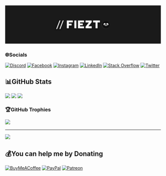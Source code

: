 <p align="center">
  <a href="https://fiezt.ga" target="_blank">
    <img src="assets/top-cover.jpg">
  </a>
</p>

### 🌐Socials

[![Discord](https://img.shields.io/badge/Discord-%237289DA.svg?logo=discord&logoColor=white&style=for-the-badge)](https://discord.gg/F7ZK6ssMUm) [![Facebook](https://img.shields.io/badge/Facebook-%231877F2.svg?logo=Facebook&logoColor=white&style=for-the-badge)](https://facebook.com/fieztazica) [![Instagram](https://img.shields.io/badge/Instagram-%23E4405F.svg?logo=Instagram&logoColor=white&style=for-the-badge)](https://instagram.com/fiezt.1492) [![LinkedIn](https://img.shields.io/badge/LinkedIn-%230077B5.svg?logo=linkedin&logoColor=white&style=for-the-badge)](https://linkedin.com/in/fiezt) [![Stack Overflow](https://img.shields.io/badge/-Stackoverflow-FE7A16?logo=stack-overflow&logoColor=white&style=for-the-badge)](https://stackoverflow.com/users/14660191) [![Twitter](https://img.shields.io/badge/Twitter-%231DA1F2.svg?logo=Twitter&logoColor=white&style=for-the-badge)](https://twitter.com/fieztazica)

## 📊GitHub Stats

<p>
  <img src="https://github-readme-stats.vercel.app/api?username=fiezt1492&theme=dracula&hide_border=true&include_all_commits=false&count_private=false" height="128">
  <img src="https://github-readme-streak-stats.herokuapp.com/?user=fiezt1492&theme=dracula&hide_border=true" height="128">
  <img src="https://github-readme-stats.vercel.app/api/top-langs/?username=fiezt1492&theme=dracula&hide_border=true&include_all_commits=false&count_private=false&layout=compact" height="128">
</p>

### 🏆GitHub Trophies

![](https://github-profile-trophy.vercel.app/?username=fiezt1492&theme=dracula&no-frame=true&no-bg=false&margin-w=4)

---
![](https://komarev.com/ghpvc/?username=fiezt1492&label=Views&color=ff79c6&style=for-the-badge)

## 💰You can help me by Donating

  [![BuyMeACoffee](https://img.shields.io/badge/Buy%20Me%20a%20Coffee-ffdd00?style=for-the-badge&logo=buy-me-a-coffee&logoColor=black)](https://buymeacoffee.com/fiezt) [![PayPal](https://img.shields.io/badge/PayPal-00457C?style=for-the-badge&logo=paypal&logoColor=white)](https://paypal.me/fiezt) [![Patreon](https://img.shields.io/badge/Patreon-F96854?style=for-the-badge&logo=patreon&logoColor=white)](https://patreon.com/fiezt)

  <!-- Proudly created with GPRM ( https://gprm.itsvg.in ) -->
  

